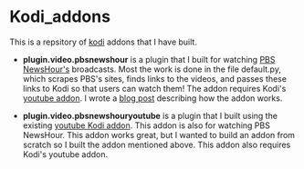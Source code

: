 # Kodi_addons
This is a repsitory of [kodi](https://kodi.tv/) addons that I have built.

* **plugin.video.pbsnewshour** is a plugin that I built for watching [PBS NewsHour's](http://www.pbs.org/newshour/videos/) broadcasts. Most the work is done in the file default.py, which scrapes PBS's sites, finds links to the videos, and passes these links to Kodi so that users can watch them! The addon requires Kodi's [youtube addon](http://kodi.wiki/view/Add-on:YouTube). I wrote a [blog post](http://www.danvatterott.com/blog/2017/03/11/my-first-kodi-addon-pbs-newshour/) describing how the addon works.

* **plugin.video.pbsnewshouryoutube** is a plugin that I built using the existing [youtube Kodi addon](http://kodi.wiki/view/Add-on:YouTube). This addon is also for watching PBS NewsHour. This addon works great, but I wanted to build an addon from scratch so I built the addon mentioned above. This addon also requires Kodi's youtube addon.
